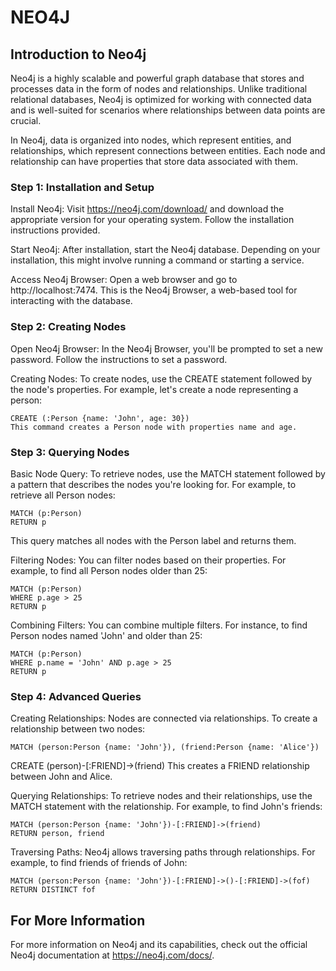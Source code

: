 # NEO4J

## Introduction to Neo4j
Neo4j is a highly scalable and powerful graph database that stores and processes data in the form of nodes and relationships. Unlike traditional relational databases, Neo4j is optimized for working with connected data and is well-suited for scenarios where relationships between data points are crucial.

In Neo4j, data is organized into nodes, which represent entities, and relationships, which represent connections between entities. Each node and relationship can have properties that store data associated with them.

### Step 1: Installation and Setup
Install Neo4j: Visit https://neo4j.com/download/ and download the appropriate version for your operating system. Follow the installation instructions provided.

Start Neo4j: After installation, start the Neo4j database. Depending on your installation, this might involve running a command or starting a service.

Access Neo4j Browser: Open a web browser and go to http://localhost:7474. This is the Neo4j Browser, a web-based tool for interacting with the database.

### Step 2: Creating Nodes
Open Neo4j Browser: In the Neo4j Browser, you'll be prompted to set a new password. Follow the instructions to set a password.

Creating Nodes: To create nodes, use the CREATE statement followed by the node's properties. For example, let's create a node representing a person:


```
CREATE (:Person {name: 'John', age: 30})
This command creates a Person node with properties name and age.
```

### Step 3: Querying Nodes
Basic Node Query: To retrieve nodes, use the MATCH statement followed by a pattern that describes the nodes you're looking for. For example, to retrieve all Person nodes:


```
MATCH (p:Person)
RETURN p
```
This query matches all nodes with the Person label and returns them.

Filtering Nodes: You can filter nodes based on their properties. For example, to find all Person nodes older than 25:


```
MATCH (p:Person)
WHERE p.age > 25
RETURN p
```
Combining Filters: You can combine multiple filters. For instance, to find Person nodes named 'John' and older than 25:

```
MATCH (p:Person)
WHERE p.name = 'John' AND p.age > 25
RETURN p
```

### Step 4: Advanced Queries
Creating Relationships: Nodes are connected via relationships. To create a relationship between two nodes:


```
MATCH (person:Person {name: 'John'}), (friend:Person {name: 'Alice'})
```

CREATE (person)-[:FRIEND]->(friend)
This creates a FRIEND relationship between John and Alice.

Querying Relationships: To retrieve nodes and their relationships, use the MATCH statement with the relationship. For example, to find John's friends:

```
MATCH (person:Person {name: 'John'})-[:FRIEND]->(friend)
RETURN person, friend
```

Traversing Paths: Neo4j allows traversing paths through relationships. For example, to find friends of friends of John:

```
MATCH (person:Person {name: 'John'})-[:FRIEND]->()-[:FRIEND]->(fof)
RETURN DISTINCT fof
```

## For More Information
For more information on Neo4j and its capabilities, check out the official Neo4j documentation at https://neo4j.com/docs/.